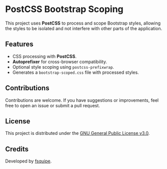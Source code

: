 # PostCSS Bootstrap Scoping
This project uses **PostCSS** to process and scope Bootstrap styles, allowing the styles to be isolated and not interfere with other parts of the application.

## Features
- CSS processing with **PostCSS**.
- **Autoprefixer** for cross-browser compatibility.
- Optional style scoping using `postcss-prefixwrap`.
- Generates a `bootstrap-scoped.css` file with processed styles.

## Contributions
Contributions are welcome. If you have suggestions or improvements, feel free to open an issue or submit a pull request.

## License
This project is distributed under the [GNU General Public License v3.0](https://www.gnu.org/licenses/gpl-3.0.html). 

## Credits
Developed by [fsquipe](https://github.com/fsquispe/).
